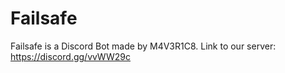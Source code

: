 # Failsafe
Failsafe is a Discord Bot made by M4V3R1C8. Link to our server: https://discord.gg/vvWW29c
